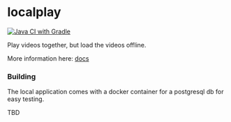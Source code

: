 # localplay

[![Java CI with Gradle](https://github.com/chrisvrose/localplay/actions/workflows/gradle.yml/badge.svg)](https://github.com/chrisvrose/localplay/actions/workflows/gradle.yml)

Play videos together, but load the videos offline.

More information here: [docs](doc/README.md)

### Building

The local application comes with a docker container for a postgresql db for easy testing.

TBD
